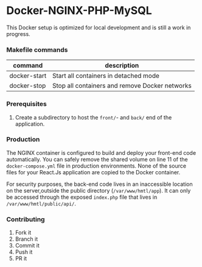# Docker-NGINX-PHP-MySQL
This Docker setup is optimized for local development and is still a work in progress.

### Makefile commands
| command      | description                                    |
| --           | --                                             |
| docker-start | Start all containers in detached mode          |
| docker-stop  | Stop all containers and remove Docker networks |

### Prerequisites
1. Create a subdirectory to host the `front/`- and `back/` end of the application.

### Production
The NGINX container is configured to build and deploy your front-end code automatically. You can safely remove the shared volume on line 11 of the `docker-compose.yml` file in production environments. None of the source files for your React.Js application are copied to the Docker container.

For security purposes, the back-end code lives in an inaccessible location on the server,outside the public directory (`/var/www/hmtl/app`). It can only be accessed through the exposed `index.php` file that lives in `/var/www/hmtl/public/api/`.

### Contributing

1. Fork it
1. Branch it
1. Commit it
1. Push it
1. PR it
